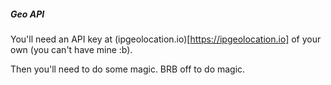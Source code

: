 ##### Geo API

You'll need an API key at (ipgeolocation.io)[https://ipgeolocation.io] of your own (you can't have mine :b).

Then you'll need to do some magic. BRB off to do magic.


